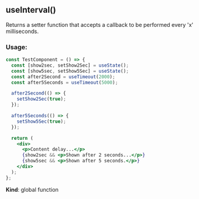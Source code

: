 <a name="useInterval"></a>

## useInterval()
Returns a setter function that accepts a callback to be performed every 'x' milliseconds.

### Usage:

```jsx harmony
const TestComponent = () => {
  const [show2sec, setShow2Sec] = useState();
  const [show5sec, setShow5Sec] = useState();
  const after2Second = useTimeout(2000);
  const after5Seconds = useTimeout(5000);

  after2Second(() => {
    setShow2Sec(true);
  });

  after5Seconds(() => {
    setShow5Sec(true);
  });

  return (
    <div>
      <p>Content delay...</p>
      {show2sec && <p>Shown after 2 seconds...</p>}
      {show5sec && <p>Shown after 5 seconds.</p>}
    </div>
  );
};
```

**Kind**: global function  
